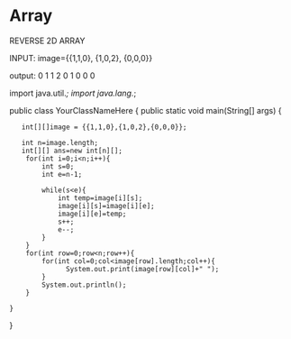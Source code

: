 # Array


REVERSE 2D ARRAY

INPUT:
image={{1,1,0},
{1,0,2},
{0,0,0}}


output:
0 1 1 
2 0 1 
0 0 0



import java.util.*;
import java.lang.*;

public class YourClassNameHere {
    public static void main(String[] args) {
        
       int[][]image = {{1,1,0},{1,0,2},{0,0,0}};

       int n=image.length;        
       int[][] ans=new int[n][];
        for(int i=0;i<n;i++){
            int s=0;
            int e=n-1;
            
            while(s<e){
                int temp=image[i][s];
                image[i][s]=image[i][e];
                image[i][e]=temp;
                s++;
                e--;
            }
        }
        for(int row=0;row<n;row++){
            for(int col=0;col<image[row].length;col++){
                  System.out.print(image[row][col]+" ");
            }
            System.out.println();
        }
    
    }
}
